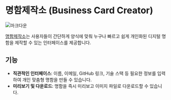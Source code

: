 # 명함제작소 (Business Card Creator)

![마크다운](https://github.com/user-attachments/assets/96e97daf-6c7f-43c8-a781-537ff6b1910a)


[명함제작소](https://pr0maker.netlify.app/)는 사용자들이 간단하게 양식에 맞춰 누구나 빠르고 쉽게 개인화된 디지털 명함을 제작할 수 있는 인터페이스를 제공합니다.

## 기능

- **직관적인 인터페이스**: 이름, 이메일, GitHub 링크, 기술 스택 등 필요한 정보를 입력하여 개인 맞춤형 명함을 만들 수 있습니다.
- **미리보기 및 다운로드**: 명함을 즉시 미리보고 이미지 파일로 다운로드할 수 있습니다.

